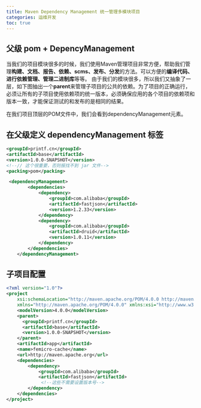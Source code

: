 ```yaml
---
title: Maven Dependency Management 统一管理多模块项目
categories: 运维开发
toc: true
---
```




## 父级 pom + DepencyManagement

当我们的项目模块很多的时候，我们使用Maven管理项目非常方便，帮助我们管理**构建、文档、报告、依赖、scms、发布、分发**的方法。可以方便的**编译代码、进行依赖管理、管理二进制库**等等。
 由于我们的模块很多，所以我们又抽象了一层，如下图抽出一个**parent**来管理子项目的公共的依赖。为了项目的正确运行，必须让所有的子项目使用依赖项的统一版本，必须确保应用的各个项目的依赖项和版本一致，才能保证测试的和发布的是相同的结果。

 在我们项目顶层的POM文件中，我们会看到dependencyManagement元素。



## 在父级定义 dependencyManagement 标签

```xml
<groupId>printf.cn</groupId>
<artifactId>base</artifactId>
<version>1.0.0-SNAPSHOT</version>
<!--// 这个很重要，否则报找不到 jar 文件-->
<packing>pom</packing> 
```

```xml
 <dependencyManagement>
        <dependencies>
            <dependency>
                <groupId>com.alibaba</groupId>
                <artifactId>fastjson</artifactId>
                <version>1.2.33</version>
            </dependency>
            <dependency>
                <groupId>com.alibaba</groupId>
                <artifactId>druid</artifactId>
                <version>1.0.11</version>
            </dependency>
        </dependencies>
    </dependencyManagement>
```



## 子项目配置

```xml
<?xml version="1.0"?>
<project
    xsi:schemaLocation="http://maven.apache.org/POM/4.0.0 http://maven.apache.org/xsd/maven-4.0.0.xsd"
    xmlns="http://maven.apache.org/POM/4.0.0" xmlns:xsi="http://www.w3.org/2001/XMLSchema-instance">
    <modelVersion>4.0.0</modelVersion>
    <parent>
      <groupId>printf.cn</groupId>
      <artifactId>base</artifactId>
      <version>1.0.0-SNAPSHOT</version>
    </parent>
    <artifactId>app</artifactId>
    <name>femicro-cache</name>
    <url>http://maven.apache.org</url>
    <dependencies>
        <dependency>
            <groupId>com.alibaba</groupId>
            <artifactId>fastjson</artifactId>
             <!--这些不需要设置版本号-->
        </dependency>
    </dependencies>
</project>
```

